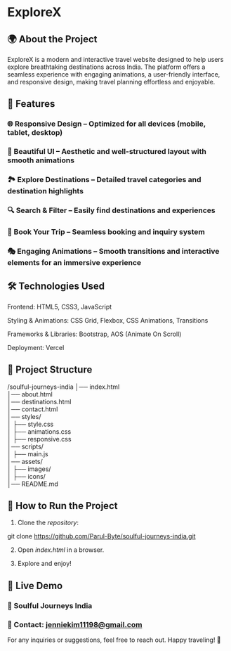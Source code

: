# ExploreX

## 🌍 About the Project

ExploreX is a modern and interactive travel website designed to help users explore breathtaking destinations across India. The platform offers a seamless experience with engaging animations, a user-friendly interface, and responsive design, making travel planning effortless and enjoyable.



## 🚀 Features

### 🌐 Responsive Design – Optimized for all devices (mobile, tablet, desktop)

### 🎨 Beautiful UI – Aesthetic and well-structured layout with smooth animations

### 🏞 Explore Destinations – Detailed travel categories and destination highlights

### 🔍 Search & Filter – Easily find destinations and experiences

### 📅 Book Your Trip – Seamless booking and inquiry system

### 🎭 Engaging Animations – Smooth transitions and interactive elements for an immersive experience




## 🛠 Technologies Used

Frontend: HTML5, CSS3, JavaScript

Styling & Animations: CSS Grid, Flexbox, CSS Animations, Transitions

Frameworks & Libraries: Bootstrap, AOS (Animate On Scroll)

Deployment: Vercel




## 📂 Project Structure

/soulful-journeys-india
│── index.html  
│── about.html  
│── destinations.html  
│── contact.html  
│── styles/  
│   ├── style.css  
│   ├── animations.css  
│   ├── responsive.css  
│── scripts/  
│   ├── main.js  
│── assets/  
│   ├── images/  
│   ├── icons/  
│── README.md




## 📜 How to Run the Project

1. Clone the _repository_:

git clone https://github.com/Parul-Byte/soulful-journeys-india.git


2. Open *index.html* in a browser.


3. Explore and enjoy!



## 🌟 Live Demo

### 🔗 Soulful Journeys India



### 📧 Contact: jenniekim11198@gmail.com


For any inquiries or suggestions, feel free to reach out. Happy traveling! 🚀
